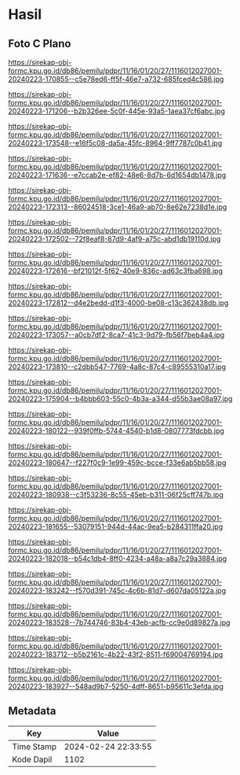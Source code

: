# Hasil

## Foto C Plano

https://sirekap-obj-formc.kpu.go.id/db86/pemilu/pdpr/11/16/01/20/27/1116012027001-20240223-170855--c5e78ed6-ff5f-46e7-a732-685fced4c586.jpg

https://sirekap-obj-formc.kpu.go.id/db86/pemilu/pdpr/11/16/01/20/27/1116012027001-20240223-171206--b2b326ee-5c0f-445e-93a5-1aea37cf6abc.jpg

https://sirekap-obj-formc.kpu.go.id/db86/pemilu/pdpr/11/16/01/20/27/1116012027001-20240223-173548--e16f5c08-da5a-45fc-8964-9ff7787c0b41.jpg

https://sirekap-obj-formc.kpu.go.id/db86/pemilu/pdpr/11/16/01/20/27/1116012027001-20240223-171636--e7ccab2e-ef82-48e6-8d7b-6d1654db1478.jpg

https://sirekap-obj-formc.kpu.go.id/db86/pemilu/pdpr/11/16/01/20/27/1116012027001-20240223-172313--86024518-3ce1-46a9-ab70-8e62e7238d1e.jpg

https://sirekap-obj-formc.kpu.go.id/db86/pemilu/pdpr/11/16/01/20/27/1116012027001-20240223-172502--72f8eaf8-87d9-4af9-a75c-abd1db19110d.jpg

https://sirekap-obj-formc.kpu.go.id/db86/pemilu/pdpr/11/16/01/20/27/1116012027001-20240223-172616--bf21012f-5f62-40e9-836c-ad63c3fba698.jpg

https://sirekap-obj-formc.kpu.go.id/db86/pemilu/pdpr/11/16/01/20/27/1116012027001-20240223-172812--d4e2bedd-d1f3-4000-be08-c13c362438db.jpg

https://sirekap-obj-formc.kpu.go.id/db86/pemilu/pdpr/11/16/01/20/27/1116012027001-20240223-173057--a0cb7df2-8ca7-41c3-9d79-fb56f7beb4a4.jpg

https://sirekap-obj-formc.kpu.go.id/db86/pemilu/pdpr/11/16/01/20/27/1116012027001-20240223-173810--c2dbb547-7769-4a8c-87c4-c89555310a17.jpg

https://sirekap-obj-formc.kpu.go.id/db86/pemilu/pdpr/11/16/01/20/27/1116012027001-20240223-175904--b4bbb603-55c0-4b3a-a344-d55b3ae08a97.jpg

https://sirekap-obj-formc.kpu.go.id/db86/pemilu/pdpr/11/16/01/20/27/1116012027001-20240223-180122--939f0ffb-5744-4540-b1d8-0807773fdcbb.jpg

https://sirekap-obj-formc.kpu.go.id/db86/pemilu/pdpr/11/16/01/20/27/1116012027001-20240223-180647--f227f0c9-1e99-459c-bcce-f33e6ab5bb58.jpg

https://sirekap-obj-formc.kpu.go.id/db86/pemilu/pdpr/11/16/01/20/27/1116012027001-20240223-180938--c3f53236-8c55-45eb-b311-06f25cff747b.jpg

https://sirekap-obj-formc.kpu.go.id/db86/pemilu/pdpr/11/16/01/20/27/1116012027001-20240223-181655--53079151-944d-44ac-9ea5-b284311ffa20.jpg

https://sirekap-obj-formc.kpu.go.id/db86/pemilu/pdpr/11/16/01/20/27/1116012027001-20240223-182018--b54c1db4-8ff0-4234-a48a-a8a7c29a3884.jpg

https://sirekap-obj-formc.kpu.go.id/db86/pemilu/pdpr/11/16/01/20/27/1116012027001-20240223-183242--f570d391-745c-4c6b-81d7-d607da05122a.jpg

https://sirekap-obj-formc.kpu.go.id/db86/pemilu/pdpr/11/16/01/20/27/1116012027001-20240223-183528--7b744746-83b4-43eb-acfb-cc9e0d89827a.jpg

https://sirekap-obj-formc.kpu.go.id/db86/pemilu/pdpr/11/16/01/20/27/1116012027001-20240223-183712--b5b2161c-4b22-43f2-8511-f69004769194.jpg

https://sirekap-obj-formc.kpu.go.id/db86/pemilu/pdpr/11/16/01/20/27/1116012027001-20240223-183927--548ad9b7-5250-4dff-8651-b95611c3efda.jpg


## Metadata

| Key        | Value               |
| ---------- | ------------------- |
| Time Stamp | 2024-02-24 22:33:55 |
| Kode Dapil | 1102                |



